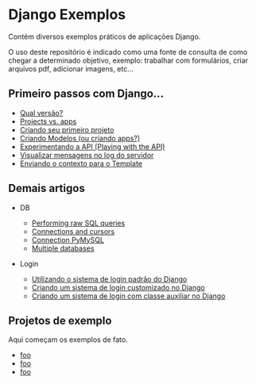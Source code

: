 Django Exemplos
===

Contém diversos exemplos práticos de aplicações Django.

O uso deste repositório é indicado como uma fonte de consulta de como chegar a determinado objetivo, exemplo:
trabalhar com formulários, criar arquivos pdf, adicionar imagens, etc...



Primeiro passos com Django...
---

- [Qual versão?](qual-versao.md)
- [Projects vs. apps](projects-vs-apps.md)
- [Criando seu primeiro projeto](criando-um-projeto.md)
- [Criando Modelos (ou criando apps?)](criando-modelos.md)
- [Experimentando a API (Playing with the API)](experimentando-api-terminal.md)
- [Visualizar mensagens no log do servidor](visualizar-mensagens-no-log.md)
- [Enviando o contexto para o Template](enviando-contexto.md)



Demais artigos
---

+ DB
  - [Performing raw SQL queries](db/raw-query.md)
  - [Connections and cursors](db/connections-and-cursors.md)
  - [Connection PyMySQL](db/connection-pymysql.md)
  - [Multiple databases](db/multiple-databases.md)

+ Login
  - [Utilizando o sistema de login padrão do Django](login/login-padrao.md)
  - [Criando um sistema de login customizado no Django](login/login-custom.md)
  - [Criando um sistema de login com classe auxiliar no Django](login/login-class.md)


Projetos de exemplo
---

Aqui começam os exemplos de fato.

- [foo](#)
- [foo](#)
- [foo](#)
